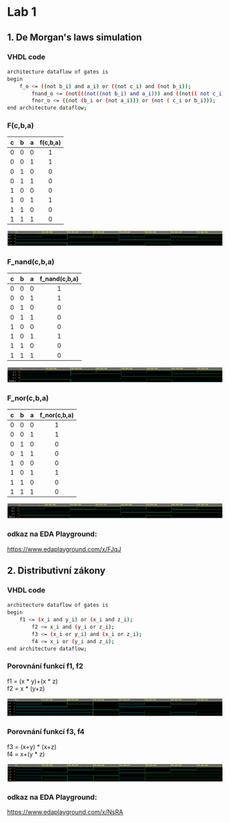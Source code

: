 # Lab 1

## 1. De Morgan's laws simulation

### VHDL code

```bash
architecture dataflow of gates is
begin
	f_o <= ((not b_i) and a_i) or ((not c_i) and (not b_i));
        fnand_o <= (not(((not((not b_i) and a_i))) and ((not(( not c_i) and (not b_i))))));
        fnor_o <= ((not (b_i or (not a_i))) or (not ( c_i or b_i)));
end architecture dataflow;
```

### F(c,b,a)

| **c** | **b** |**a** | **f(c,b,a)** |
| :-: | :-: | :-: | :-: |
| 0 | 0 | 0 | 1 |
| 0 | 0 | 1 | 1 |
| 0 | 1 | 0 | 0 |
| 0 | 1 | 1 | 0 |
| 1 | 0 | 0 | 0 |
| 1 | 0 | 1 | 1 |
| 1 | 1 | 0 | 0 |
| 1 | 1 | 1 | 0 |

![Hodnoty funkce f(c,b,a) ](images/f1.PNG)

### F_nand(c,b,a)

| **c** | **b** |**a** | **f_nand(c,b,a)** |
| :-: | :-: | :-: | :-: |
| 0 | 0 | 0 | 1 |
| 0 | 0 | 1 | 1 |
| 0 | 1 | 0 | 0 |
| 0 | 1 | 1 | 0 |
| 1 | 0 | 0 | 0 |
| 1 | 0 | 1 | 1 |
| 1 | 1 | 0 | 0 |
| 1 | 1 | 1 | 0 |

![Hodnoty funkce f(c,b,a) ](images/f2.PNG)

### F_nor(c,b,a)

| **c** | **b** |**a** | **f_nor(c,b,a)** |
| :-: | :-: | :-: | :-: |
| 0 | 0 | 0 | 1 |
| 0 | 0 | 1 | 1 |
| 0 | 1 | 0 | 0 |
| 0 | 1 | 1 | 0 |
| 1 | 0 | 0 | 0 |
| 1 | 0 | 1 | 1 |
| 1 | 1 | 0 | 0 |
| 1 | 1 | 1 | 0 |

![Hodnoty funkce f(c,b,a) ](images/f3.PNG)

### odkaz na EDA Playground:
https://www.edaplayground.com/x/FJqJ

## 2. Distributivní zákony

### VHDL code

```bash
architecture dataflow of gates is
begin
	f1 <= (x_i and y_i) or (x_i and z_i);
        f2 <= x_i and (y_i or z_i);        		  
        f3 <= (x_i or y_i) and (x_i or z_i);
        f4 <= x_i or (y_i and z_i);
end architecture dataflow;
```
### Porovnání funkcí f1, f2

f1 = (x * y)+(x * z)   
f2 = x * (y+z)

![Hodnoty funkce f(c,b,a) ](images/f4.PNG)

### Porovnání funkcí f3, f4

f3 = (x+y) * (x+z)  
f4 = x+(y * z)

![Hodnoty funkce f(c,b,a) ](images/f5.PNG)

### odkaz na EDA Playground:
https://www.edaplayground.com/x/NsRA

